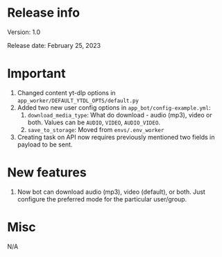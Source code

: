 # Release info

Version: 1.0

Release date: February 25, 2023

# Important

1. Changed content yt-dlp options in `app_worker/DEFAULT_YTDL_OPTS/default.py`
2. Added two new user config options in `app_bot/config-example.yml`:
    1. `download_media_type`: What do download - audio (mp3), video or both. Values can
       be `AUDIO`, `VIDEO`, `AUDIO_VIDEO`.
    2. `save_to_storage`: Moved from `envs/.env_worker`
3. Creating task on API now requires previously mentioned two fields in payload to be
   sent.

# New features

1. Now bot can download audio (mp3), video (default), or both. Just configure the
   preferred mode for the particular user/group.

# Misc

N/A
